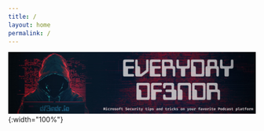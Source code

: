 ```yaml
---
title: /
layout: home
permalink: /
---
```


![everyday df3ndr](/assets/img/cover.jpg){:width="100%"}
